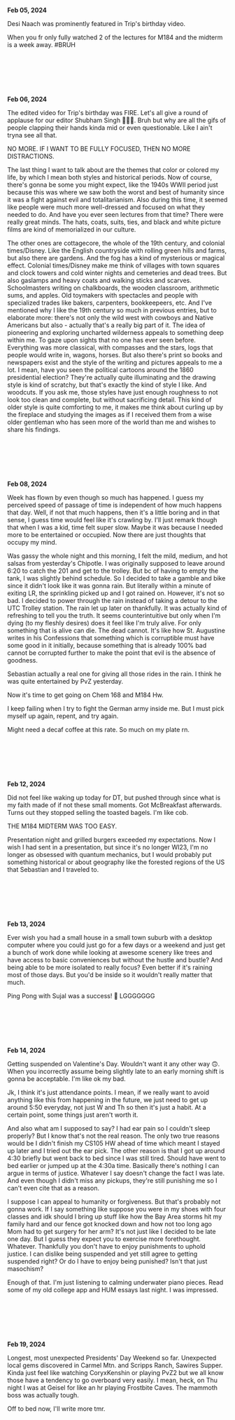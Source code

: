 **Feb 05, 2024**

Desi Naach was prominently featured in Trip's birthday video.

When you fr only fully watched 2 of the lectures for M184 and the midterm is a week away. #BRUH

&nbsp;

&nbsp;

&nbsp;

**Feb 06, 2024**

The edited video for Trip's birthday was FIRE. Let's all give a round of applause for our editor Shubham Singh 👏👏👏. Bruh but why are all the gifs of people clapping their hands kinda mid or even questionable. Like I ain't tryna see all that.

NO MORE. IF I WANT TO BE FULLY FOCUSED, THEN NO MORE DISTRACTIONS.

The last thing I want to talk about are the themes that color or colored my life, by which I mean both styles and historical periods. Now of course, there's gonna be some you might expect, like the 1940s WWII period just because this was where we saw both the worst and best of humanity since it was a fight against evil and totalitarianism. Also during this time, it seemed like people were much more well-dressed and focused on what they needed to do. And have you ever seen lectures from that time? There were really great minds. The hats, coats, suits, ties, and black and white picture films are kind of memorialized in our culture.

The other ones are cottagecore, the whole of the 19th century, and colonial times/Disney. Like the English countryside with rolling green hills and farms, but also there are gardens. And the fog has a kind of mysterious or magical effect. Colonial times/Disney make me think of villages with town squares and clock towers and cold winter nights and cemeteries and dead trees. But also gaslamps and heavy coats and walking sticks and scarves. Schoolmasters writing on chalkboards, the wooden classroom, arithmetic sums, and apples. Old toymakers with spectacles and people with specialized trades like bakers, carpenters, bookkeepeers, etc. And I've mentioned why I like the 19th century so much in previous entries, but to elaborate more: there's not only the wild west with cowboys and Native Americans but also - actually that's a really big part of it. The idea of pioneering and exploring uncharted wilderness appeals to something deep within me. To gaze upon sights that no one has ever seen before. Everything was more classical, with compasses and the stars, logs that people would write in, wagons, horses. But also there's print so books and newspapers exist and the style of the writing and pictures appeals to me a lot. I mean, have you seen the political cartoons around the 1860 presidential election? They're actually quite illuminating and the drawing style is kind of scratchy, but that's exactly the kind of style I like. And woodcuts. If you ask me, those styles have just enough roughness to not look too clean and complete, but without sacrificing detail. This kind of older style is quite comforting to me, it makes me think about curling up by the fireplace and studying the images as if I received them from a wise older gentleman who has seen more of the world than me and wishes to share his findings.

&nbsp;

&nbsp;

&nbsp;

**Feb 08, 2024**

Week has flown by even though so much has happened. I guess my perceived speed of passage of time is independent of how much happens that day. Well, if not that much happens, then it's a little boring and in that sense, I guess time would feel like it's crawling by.
I'll just remark though that when I was a kid, time felt super slow. Maybe it was because I needed more to be entertained or occupied. Now there are just thoughts that occupy my mind.

Was gassy the whole night and this morning, I felt the mild, medium, and hot salsas from yesterday's Chipotle. I was originally supposed to leave around 6:20 to catch the 201 and get to the trolley. But bc of having to empty the tank, I was slightly behind schedule. So I decided to take a gamble and bike since it didn't look like it was gonna rain. But literally within a minute of exiting LR, the sprinkling picked up and I got rained on. However, it's not so bad. I decided to power through the rain instead of taking a detour to the UTC Trolley station. The rain let up later on thankfully. It was actually kind of refreshing to tell you the truth. It seems counterintuitive but only when I'm dying (to my fleshly desires) does it feel like I'm truly alive. For only something that is alive can die. The dead cannot. It's like how St. Augustine writes in his Confessions that something which is corruptible must have some good in it initially, because something that is already 100% bad cannot be corrupted further to make the point that evil is the absence of goodness.

Sebastian actually a real one for giving all those rides in the rain. I think he was quite entertained by PvZ yesterday.

Now it's time to get going on Chem 168 and M184 Hw.

I keep failing when I try to fight the German army inside me. But I must pick myself up again, repent, and try again.

Might need a decaf coffee at this rate. So much on my plate rn.

&nbsp;

&nbsp;

&nbsp;

**Feb 12, 2024**

Did not feel like waking up today for DT, but pushed through since what is my faith made of if not these small moments. Got McBreakfast afterwards. Turns out they stopped selling the toasted bagels. I'm like cob.

THE M184 MIDTERM WAS TOO EASY.

Presentation night and grilled burgers exceeded my expectations. Now I wish I had sent in a presentation, but since it's no longer WI23, I'm no longer as obsessed with quantum mechanics, but I would probably put something historical or about geography like the forested regions of the US that Sebastian and I traveled to.

&nbsp;

&nbsp;

&nbsp;

**Feb 13, 2024**

Ever wish you had a small house in a small town suburb with a desktop computer where you could just go for a few days or a weekend and just get a bunch of work done while looking at awesome scenery like trees and have access to basic conveniences but without the hustle and bustle? And being able to be more isolated to really focus? Even better if it's raining most of those days. But you'd be inside so it wouldn't really matter that much.

Ping Pong with Sujal was a success! 🏓 LGGGGGGG

&nbsp;

&nbsp;

&nbsp;

**Feb 14, 2024**

Getting suspended on Valentine's Day. Wouldn't want it any other way 🙃. When you incorrectly assume being slightly late to an early morning shift is gonna be acceptable. I'm like ok my bad.

Jk, I think it's just attendance points. I mean, if we really want to avoid anything like this from happening in the future, we just need to get up around 5:50 everyday, not just W and Th so then it's just a habit. At a certain point, some things just aren't worth it.

And also what am I supposed to say? I had ear pain so I couldn't sleep properly? But I know that's not the real reason. The only two true reasons would be I didn't finish my CS105 HW ahead of time which meant I stayed up later and I tried out the ear pick. The other reason is that I got up around 4:30 briefly but went back to bed since I was still tired. Should have went to bed earlier or jumped up at the 4:30a time. Basically there's nothing I can argue in terms of justice. Whatever I say doesn't change the fact I was late. And even though I didn't miss any pickups, they're still punishing me so I can't even cite that as a reason.

I suppose I can appeal to humanity or forgiveness. But that's probably not gonna work. If I say something like suppose you were in my shoes with four classes and idk should I bring up stuff like how the Bay Area storms hit my family hard and our fence got knocked down and how not too long ago Mom had to get surgery for her arm? It's not just like I decided to be late one day. But I guess they expect you to exercise more forethought. Whatever. Thankfully you don't have to enjoy punishments to uphold justice. I can dislike being suspended and yet still agree to getting suspended right? Or do I have to enjoy being punished? Isn't that just masochism?

Enough of that. I'm just listening to calming underwater piano pieces. Read some of my old college app and HUM essays last night. I was impressed.

&nbsp;

&nbsp;

&nbsp;

**Feb 19, 2024**

Longest, most unexpected Presidents' Day Weekend so far. Unexpected local gems discovered in Carmel Mtn. and Scripps Ranch, Sawires Supper. Kinda just feel like watching CoryxKenshin or playing PvZ2 but we all know those have a tendency to go overboard very easily. I mean, heck, on Thu night I was at Geisel for like an hr playing Frostbite Caves. The mammoth boss was actually tough.

Off to bed now, I'll write more tmr.
